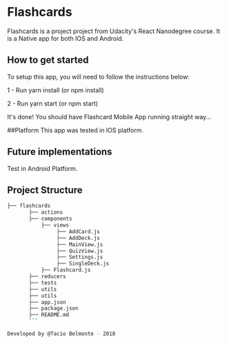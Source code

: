 # Flashcards

Flashcards is a project project from Udacity's React Nanodegree course. It is a Native app for both
IOS and Android.

## How to get started

To setup this app, you will need to follow the instructions below:

1 - Run yarn install (or npm install)

2 - Run yarn start (or npm start)

It's done! You should have Flashcard Mobile App running straight way...

##Platform
This app was tested in IOS platform.

## Future implementations
Test in Android Platform.

## Project Structure
```bash
├── flashcards
       ├── actions
       ├── components
           ├── views
                ├── AddCard.js
                ├── AddDeck.js
                ├── MainView.js
                ├── QuizView.js
                ├── Settings.js
                ├── SingleDeck.js
           ├── Flashcard.js
       ├── reducers
       ├── tests
       ├── utils
       ├── utils
       ├── app.json
       ├── package.json
       ├── README.md
       ```

Developed by @Tacio Belmonte - 2018
